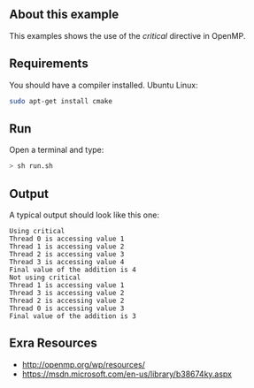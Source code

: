 ## About this example

This examples shows the use of the _critical_ directive in OpenMP.

## Requirements

You should have a compiler installed. Ubuntu Linux:

```bash
sudo apt-get install cmake
```

## Run

Open a terminal and type:

```bash
> sh run.sh
```

## Output

A typical output should look like this one:

```
Using critical
Thread 0 is accessing value 1
Thread 1 is accessing value 2
Thread 2 is accessing value 3
Thread 3 is accessing value 4
Final value of the addition is 4
Not using critical
Thread 1 is accessing value 1
Thread 3 is accessing value 2
Thread 2 is accessing value 2
Thread 0 is accessing value 3
Final value of the addition is 3

```

## Exra Resources

* http://openmp.org/wp/resources/
* https://msdn.microsoft.com/en-us/library/b38674ky.aspx


